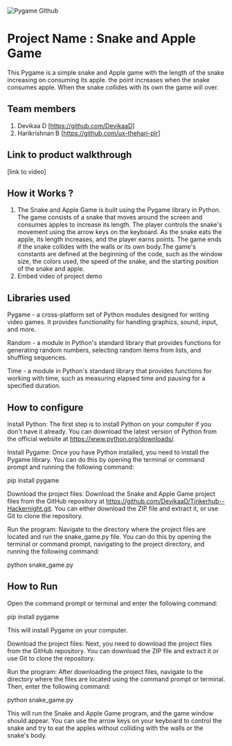 
![Pygame GIthub](https://user-images.githubusercontent.com/64391274/229285417-80d68655-4282-4a33-87a2-20723c8dfcb0.png)



# Project Name : Snake and Apple Game
This Pygame is a simple snake and Apple game with the length of the snake increasing on consuming its apple. the point increases when the snake consumes apple. When the snake collides with its own the game will over.
## Team members
1. Devikaa D [https://github.com/DevikaaD]
2. Harikrishnan B [https://github.com/ux-thehari-plr]
## Link to product walkthrough
[link to video]
## How it Works ?
1. The Snake and Apple Game is built using the Pygame library in Python. The game consists of a snake that moves around the screen and consumes apples to increase its length. The player controls the snake's movement using the arrow keys on the keyboard. As the snake eats the apple, its length increases, and the player earns points. The game ends if the snake collides with the walls or its own body.The game's constants are defined at the beginning of the code, such as the window size, the colors used, the speed of the snake, and the starting position of the snake and apple.
2. Embed video of project demo
## Libraries used

Pygame - a cross-platform set of Python modules designed for writing video games. It provides functionality for handling graphics, sound, input, and more.

Random - a module in Python's standard library that provides functions for generating random numbers, selecting random items from lists, and shuffling sequences.

Time - a module in Python's standard library that provides functions for working with time, such as measuring elapsed time and pausing for a specified duration.
## How to configure
Install Python: The first step is to install Python on your computer if you don't have it already. You can download the latest version of Python from the official website at https://www.python.org/downloads/.

Install Pygame: Once you have Python installed, you need to install the Pygame library. You can do this by opening the terminal or command prompt and running the following command:

pip install pygame

Download the project files: Download the Snake and Apple Game project files from the GitHub repository at https://github.com/DevikaaD/Tinkerhub--Hackernight.git. You can either download the ZIP file and extract it, or use Git to clone the repository.

Run the program: Navigate to the directory where the project files are located and run the snake_game.py file. You can do this by opening the terminal or command prompt, navigating to the project directory, and running the following command:

python snake_game.py
## How to Run
Open the command prompt or terminal and enter the following command:

pip install pygame

This will install Pygame on your computer.

Download the project files: Next, you need to download the project files from the GitHub repository. You can download the ZIP file and extract it or use Git to clone the repository.

Run the program: After downloading the project files, navigate to the directory where the files are located using the command prompt or terminal. Then, enter the following command:

python snake_game.py

This will run the Snake and Apple Game program, and the game window should appear. You can use the arrow keys on your keyboard to control the snake and try to eat the apples without colliding with the walls or the snake's body.
